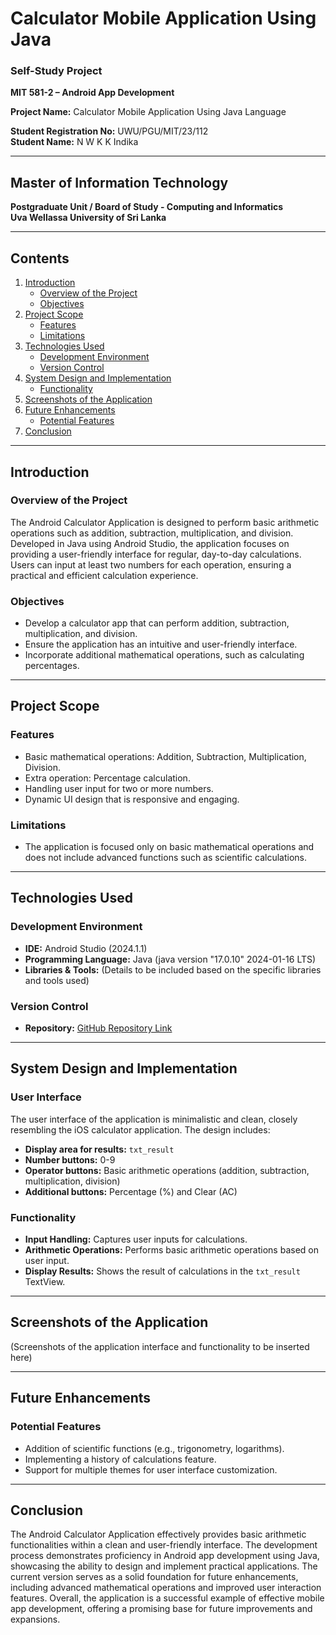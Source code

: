 # Calculator Mobile Application Using Java

### Self-Study Project

**MIT 581-2 – Android App Development**

**Project Name:** Calculator Mobile Application Using Java Language

**Student Registration No:** UWU/PGU/MIT/23/112  
**Student Name:** N W K K Indika

---

## Master of Information Technology  
**Postgraduate Unit / Board of Study - Computing and Informatics**  
**Uva Wellassa University of Sri Lanka**

---

## Contents

1. [Introduction](#introduction)
   - [Overview of the Project](#overview-of-the-project)
   - [Objectives](#objectives)
2. [Project Scope](#project-scope)
   - [Features](#features)
   - [Limitations](#limitations)
3. [Technologies Used](#technologies-used)
   - [Development Environment](#development-environment)
   - [Version Control](#version-control)
4. [System Design and Implementation](#system-design-and-implementation)
   - [Functionality](#functionality)
5. [Screenshots of the Application](#screenshots-of-the-application)
6. [Future Enhancements](#future-enhancements)
   - [Potential Features](#potential-features)
7. [Conclusion](#conclusion)

---

## Introduction

### Overview of the Project

The Android Calculator Application is designed to perform basic arithmetic operations such as addition, subtraction, multiplication, and division. Developed in Java using Android Studio, the application focuses on providing a user-friendly interface for regular, day-to-day calculations. Users can input at least two numbers for each operation, ensuring a practical and efficient calculation experience.

### Objectives

- Develop a calculator app that can perform addition, subtraction, multiplication, and division.
- Ensure the application has an intuitive and user-friendly interface.
- Incorporate additional mathematical operations, such as calculating percentages.

---

## Project Scope

### Features

- Basic mathematical operations: Addition, Subtraction, Multiplication, Division.
- Extra operation: Percentage calculation.
- Handling user input for two or more numbers.
- Dynamic UI design that is responsive and engaging.

### Limitations

- The application is focused only on basic mathematical operations and does not include advanced functions such as scientific calculations.

---

## Technologies Used

### Development Environment

- **IDE:** Android Studio (2024.1.1)
- **Programming Language:** Java (java version "17.0.10" 2024-01-16 LTS)
- **Libraries & Tools:** (Details to be included based on the specific libraries and tools used)

### Version Control

- **Repository:** [GitHub Repository Link](#)

---

## System Design and Implementation

### User Interface

The user interface of the application is minimalistic and clean, closely resembling the iOS calculator application. The design includes:

- **Display area for results:** `txt_result`
- **Number buttons:** 0-9
- **Operator buttons:** Basic arithmetic operations (addition, subtraction, multiplication, division)
- **Additional buttons:** Percentage (%) and Clear (AC)

### Functionality

- **Input Handling:** Captures user inputs for calculations.
- **Arithmetic Operations:** Performs basic arithmetic operations based on user input.
- **Display Results:** Shows the result of calculations in the `txt_result` TextView.

---

## Screenshots of the Application

(Screenshots of the application interface and functionality to be inserted here)

---

## Future Enhancements

### Potential Features

- Addition of scientific functions (e.g., trigonometry, logarithms).
- Implementing a history of calculations feature.
- Support for multiple themes for user interface customization.

---

## Conclusion

The Android Calculator Application effectively provides basic arithmetic functionalities within a clean and user-friendly interface. The development process demonstrates proficiency in Android app development using Java, showcasing the ability to design and implement practical applications. The current version serves as a solid foundation for future enhancements, including advanced mathematical operations and improved user interaction features. Overall, the application is a successful example of effective mobile app development, offering a promising base for future improvements and expansions.
